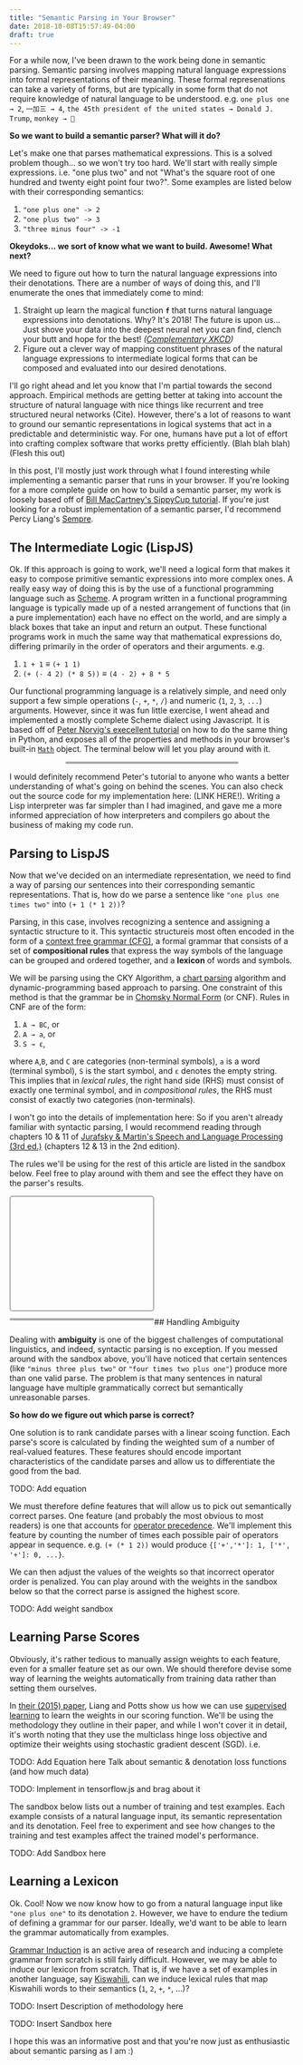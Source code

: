 ```yaml
---
title: "Semantic Parsing in Your Browser"
date: 2018-10-08T15:57:49-04:00
draft: true
---
```

<style>
.term {
    margin:auto;
    margin-bottom:1em;
    width: 60%;
    border: 2px double #aaa;
    border-radius: 5px;
}
.editor {
    margin:auto;
    margin-bottom:1em;
    width: 60%;
    border: 2px double #aaa;
    border-radius: 5px;
    font-size: 12px;
    height: inherit;
}
.column {
  width: 50%;
  float: left;
}
.row {
  height: 200px;
}
.row:after {
  content: "";
  display: table;
  clear: both;
}
@media (max-width: 600px) {
  .term .editor {
      width: 90%;
  }
}
</style>
<script src="/code/semparser/vendor/js/jquery-1.7.1.min.js"></script>
<script src="/code/semparser/vendor/js/jquery.terminal-1.21.0.min.js"></script>
<script src="/code/semparser/vendor/js/jquery.mousewheel-min.js"></script>
<!-- <script src="vendor/js/tf.js"></script> -->
<link href="/code/semparser/vendor/css/jquery.terminal-1.21.0.min.css" rel="stylesheet"/>
<script src="/code/semparser/lisp.js"></script>
<script src="/code/semparser/model.js"></script>
<script src="/code/semparser/semparser.js"></script>
<script src="/code/semparser/experiment.js"></script>

<!--
For a while now, I've been drawn to the work being done in semantic parsing. Semantic parsing involves mapping natural language expressions into formal representations of their meaning. The idea of converting natural language expressions some structured form is a compeling one for a number of reasons:

1. First, I (and other engineers like me) are already used to thinking about and building systems that are predictable and deterministic. Talented people have put years of effort into crafting programming languages, data query languages and all sorts of software that work pretty efficiently.
-->

For a while now, I've been drawn to the work being done in semantic parsing. Semantic parsing involves mapping natural language expressions into formal representations of their meaning. These formal represenations can take a variety of forms, but are typically in some form that do not require knowledge of natural language to be understood. e.g. `one plus one → 2`, `一加三 → 4`, `the 45th president of the united states → Donald J. Trump`, `monkey → 🐒`<!-- &#x1f412; -->

**So we want to build a semantic parser? What will it do?**

Let's make one that parses mathematical expressions. This is a solved problem though... so we won't try too hard. We'll start with really simple expressions. i.e. "one plus two" and not "What's the square root of one hundred and twenty eight point four two?". Some examples are listed below with their corresponding semantics:

1. `"one plus one" -> 2`
2. `"one plus two" -> 3`
3. `"three minus four" -> -1`

**Okeydoks... we sort of know what we want to build. Awesome! What next?**

We need to figure out how to turn the natural language expressions into their denotations. There are a number of ways of doing this, and I'll enumerate the ones that immediately come to mind:

1. Straight up learn the magical function **`f`** that turns natural language expressions into denotations.
   Why? It's 2018! The future is upon us... Just shove your data into the deepest neural net you can find, clench your butt and hope for the best!
   *([Complementary XKCD](https://xkcd.com/1838/))*
2. Figure out a clever way of mapping constituent phrases of the natural language expressions to intermediate logical forms that can be composed and evaluated into our desired denotations.

I'll go right ahead and let you know that I'm partial towards the second approach. Empirical methods are getting better at taking into account the structure of natural language with nice things like recurrent and tree structured neural networks (Cite). However, there's a lot of reasons to want to ground our semantic representations in logical systems that act in a predictable and deterministic way. For one, humans have put a lot of effort into crafting complex software that works pretty efficiently. (Blah blah blah) (Flesh this out)

In this post, I'll mostly just work through what I found interesting while implementing a semantic parser that runs in your browser. If you're looking for a more complete guide on how to build a semantic parser, my work is loosely based off of [Bill MacCartney's SippyCup tutorial](http://nbviewer.jupyter.org/github/wcmac/sippycup/blob/master/sippycup-unit-1.ipynb). If you're just looking for a robust implementation of a semantic parser, I'd recommend Percy Liang's [Sempre](https://github.com/percyliang/sempre).

## The Intermediate Logic (LispJS)

Ok. If this approach is going to work, we'll need a logical form that makes it easy to compose primitive semantic expressions into more complex ones. A really easy way of doing this is by the use of a functional programming language such as [Scheme](https://en.wikipedia.org/wiki/Scheme_(programming_language)). A program written in a functional programming language is typically made up of a nested arrangement of functions that (in a pure implementation) each have no effect on the world, and are simply a black boxes that take an input and return an output. These functional programs work in much the same way that mathematical expressions do, differing primarily in the order of operators and their arguments. e.g.

1. `1 + 1` ≡ `(+ 1 1)`
2. `(+ (- 4 2) (* 8 5))` ≡ `(4 - 2) + 8 * 5`

Our functional programming language is a relatively simple, and need only support a few simple operations (`-`, `+`, `*`, `/`) and numeric (`1`, `2`, `3`, `...`) arguments. However, since it was fun little exercise, I went ahead and implemented a mostly complete Scheme dialect using Javascript. It is based off of [Peter Norvig's execellent tutorial](http://norvig.com/lispy.html) on how to do the same thing in Python, and exposes all of the properties and methods in your browser's built-in [`Math`](https://developer.mozilla.org/en-US/docs/Web/JavaScript/Reference/Global_Objects/Math) object. The terminal below will let you play around with it.

<div class="term" id="lisp_js"></div>

I would definitely recommend Peter's tutorial to anyone who wants a better understanding of what's going on behind the scenes. You can also check out the source code for my implementation here: (LINK HERE!). Writing a Lisp interpreter was far simpler than I had imagined, and gave me a more informed appreciation of how interpreters and compilers go about the business of making my code run.

## Parsing to LispJS

Now that we've decided on an intermediate representation, we need to find a way of parsing our sentences into their corresponding semantic representations. That is, how do we parse a sentence like `"one plus one times two"` into `(+ 1 (* 1 2))`?

Parsing, in this case, involves recognizing a sentence and assigning a syntactic structure to it. This syntactic structureis most often encoded in the form of a [context free grammar (CFG)](https://en.wikipedia.org/wiki/Context-free_grammar), a formal grammar that consists of a set of **compositional rules** that express the way symbols of the language can be grouped and ordered together, and a **lexicon** of words and symbols.

We will be parsing using the CKY Algorithm, a [chart parsing](https://en.wikipedia.org/wiki/Chart_parser) algorithm and dynamic-programming based approach to parsing. One constraint of this method is that the grammar be in [Chomsky Normal Form](https://en.wikipedia.org/wiki/Chomsky_normal_form) (or CNF). Rules in CNF are of the form:

1. `A → BC`, or
2. `A → a`, or
3. `S → ε`,

where `A`,`B`, and `C` are categories (non-terminal symbols), `a` is a word (terminal symbol), `S` is the start symbol, and `ε` denotes the empty string. This implies that in *lexical rules*, the right hand side (RHS) must consist of exactly one terminal symbol, and in *compositional rules*, the RHS must consist of exactly two categories (non-terminals).

I won't go into the details of implementation here: So if you aren't already familiar with syntactic parsing, I would recommend reading through chapters 10 & 11 of [Jurafsky & Martin's Speech and Language Processing (3rd ed.)](https://web.stanford.edu/~jurafsky/slp3/) (chapters 12 & 13 in the 2nd edition).

The rules we'll be using for the rest of this article are listed in the sandbox below. Feel free to play around with them and see the effect they have on the parser's results.

<div class="row">
<div class="editor column" id="examples"></div>
<div class="term column" id="thingy_js"></div>
</div>
<p>
## Handling Ambiguity

Dealing with **ambiguity** is one of the biggest challenges of computational linguistics, and indeed, syntactic parsing is no exception. If you messed around with the sandbox above, you'll have noticed that certain sentences (like `"minus three plus two"` or `"four times two plus one"`) produce more than one valid parse. The problem is that many sentences in natural language have multiple grammatically correct but semantically unreasonable parses.

**So how do we figure out which parse is correct?**

One solution is to rank candidate parses with a linear scoing function. Each parse's score is calculated by finding the weighted sum of a number of real-valued features. These features should encode important characteristics of the candidate parses and allow us to differentiate the good from the bad.

TODO: Add equation

We must therefore define features that will allow us to pick out semantically correct parses. One feature (and probably the most obvious to most readers) is one that accounts for [operator precedence](https://en.wikipedia.org/wiki/Order_of_operations). We'll implement this feature by counting the number of times each possible pair of operators appear in sequence. e.g. `(+ (* 1 2))` would produce `{['+','*']: 1, ['*', '+']: 0, ...}`.

We can then adjust the values of the weights so that incorrect operator order is penalized. You can play around with the weights in the sandbox below so that the correct parse is assigned the highest score.

TODO: Add weight sandbox

## Learning Parse Scores

Obviously, it's rather tedious to manually assign weights to each feature, even for a smaller feature set as our own. We should therefore devise some way of learning the weights automatically from training data rather than setting them ourselves.

In [their (2015) paper](https://web.stanford.edu/~cgpotts/manuscripts/liang-potts-semantics.pdf), Liang and Potts show us how we can use [supervised learning](https://en.wikipedia.org/wiki/Supervised_learning) to learn the weights in our scoring function. We'll be using the methodology they outline in their paper, and while I won't cover it in detail, it's worth noting that they use the multiclass hinge loss objective and optimize their weights using stochastic gradient descent (SGD). i.e.

TODO: Add Equation here
      Talk about semantic & denotation loss functions (and how much data)

TODO: Implement in tensorflow.js and brag about it

The sandbox below lists out a number of training and test examples. Each example consists of a natural language input, its semantic representation and its denotation. Feel free to experiment and see how changes to the training and test examples affect the trained model's performance. 

TODO: Add Sandbox here

## Learning a Lexicon

Ok. Cool! Now we now know how to go from a natural language input like `"one plus one"` to its denotation `2`. However, we have to endure the tedium of defining a grammar for our parser. Ideally, we'd want to be able to learn the grammar automatically from examples.

[Grammar Induction](https://en.wikipedia.org/wiki/Grammar_induction) is an active area of research and inducing a complete grammar from scratch is still fairly difficult. However, we may be able to induce our lexicon from scratch. That is, if we have a set of examples in another language, say [Kiswahili](https://en.wikipedia.org/wiki/Swahili_language), can we induce lexical rules that map Kiswahili words to their semantics (`1`, `2`, `+`, `*`, ...)?

TODO: Insert Description of methodology here

TODO: Insert Sandbox here

I hope this was an informative post and that you're now just as enthusiastic about semantic parsing as I am :)

<script src="https://cdnjs.cloudflare.com/ajax/libs/ace/1.4.1/ace.js"></script>
<script src="/code/semparser/demo.js"></script>